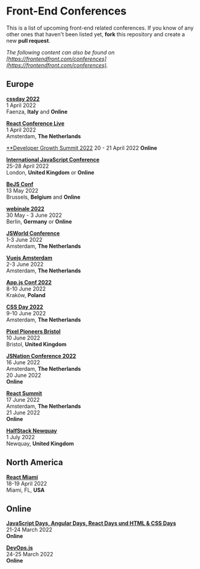 # Front-End Conferences

This is a list of upcoming front-end related conferences. If you know of any other ones that haven't been listed yet, **fork** this repository and create a new **pull request**.

*The following content can also be found on [https://frontendfront.com/conferences](https://frontendfront.com/conferences).*

## Europe

[**cssday 2022**](https://cssday.it/)  
1 April 2022  
Faenza, **Italy** and **Online**

[**React Conference Live**](https://reactlive.nl)  
1 April 2022  
Amsterdam, **The Netherlands**

[**Developer Growth Summit 2022](https://www.codementor.io/events/developer-growth-summit)
20 - 21 April 2022
**Online**

[**International JavaScript Conference**](https://javascript-conference.com/london/)  
25-28 April 2022  
London, **United Kingdom** or **Online**

[**BeJS Conf**](https://www.bejs.io/conf)  
13 May 2022  
Brussels, **Belgium** and **Online**

[**webinale 2022**](https://webinale.de/en/)  
30 May - 3 June 2022  
Berlin, **Germany** or **Online**

[**JSWorld Conference**](https://jsworldconference.com/)  
1-3 June 2022  
Amsterdam, **The Netherlands**

[**Vuejs Amsterdam**](https://vuejs.amsterdam)  
2-3 June 2022  
Amsterdam, **The Netherlands**

[**App.js Conf 2022**](https://appjs.co/)  
8-10 June 2022  
Kraków, **Poland**

[**CSS Day 2022**](https://cssday.nl/)  
9-10 June 2022  
Amsterdam, **The Netherlands**

[**Pixel Pioneers Bristol**](https://pixelpioneers.co/events/bristol-2022)  
10 June 2022  
Bristol, **United Kingdom**

[**JSNation Conference 2022**](https://jsnation.com)  
16 June 2022  
Amsterdam, **The Netherlands**  
20 June 2022  
**Online**

[**React Summit**](https://reactsummit.com/)  
17 June 2022  
Amsterdam, **The Netherlands**  
21 June 2022  
**Online**

[**HalfStack Newquay**](https://www.halfstackconf.com/newquay/)  
1 July 2022  
Newquay, **United Kingdom**  

## North America

[**React Miami**](https://www.reactmiami.com/)  
18-19 April 2022  
Miami, FL, **USA**

## Online

[**JavaScript Days, Angular Days, React Days und HTML &amp; CSS Days**](https://javascript-days.de/muenchen/)  
21-24 March 2022  
**Online**

[**DevOps.js**](https://devopsjsconf.com/)  
24-25 March 2022  
**Online**
